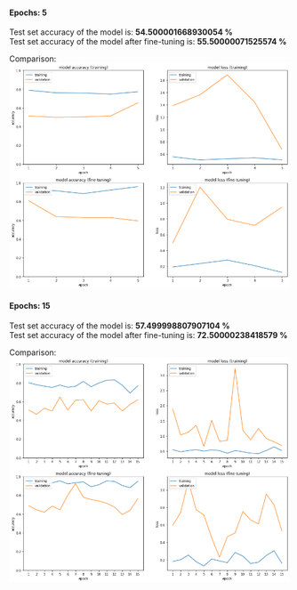 #### Epochs: **5**
Test set accuracy of the model is:  **54.500001668930054 %** \
Test set accuracy of the model after fine-tuning is:  **55.50000071525574 %**

Comparison:
![eph5](eph5.png)

#### Epochs: **15**
Test set accuracy of the model is:  **57.499998807907104 %** \
Test set accuracy of the model after fine-tuning is:  **72.50000238418579 %**

Comparison:
![eph15](eph15.png)
